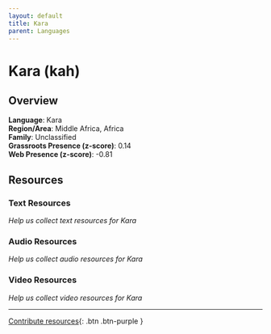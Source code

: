 ```yaml
---
layout: default
title: Kara
parent: Languages
---
```


# Kara (kah)

## Overview

**Language**: Kara  
**Region/Area**: Middle Africa, Africa  
**Family**: Unclassified  
**Grassroots Presence (z-score)**: 0.14  
**Web Presence (z-score)**: -0.81  

## Resources

### Text Resources
*Help us collect text resources for Kara*

### Audio Resources
*Help us collect audio resources for Kara*

### Video Resources
*Help us collect video resources for Kara*

---

[Contribute resources](https://forms.office.com/e/1SfLJx3u1r){: .btn .btn-purple }
